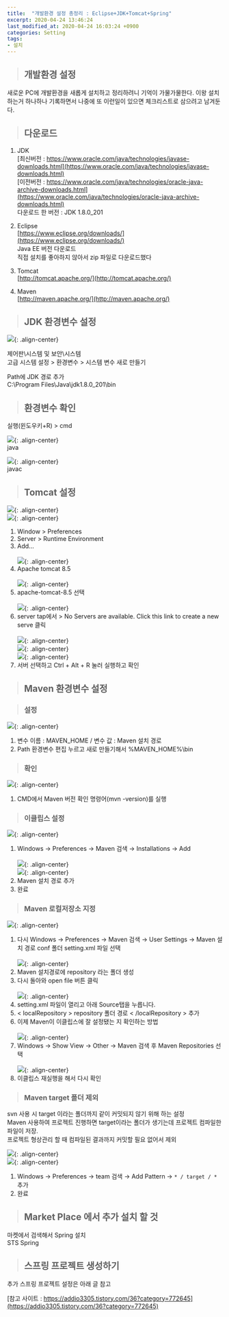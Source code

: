 ```yaml
---
title:  "개발환경 설정 총정리 : Eclipse+JDK+Tomcat+Spring"
excerpt: 2020-04-24 13:46:24
last_modified_at: 2020-04-24 16:03:24 +0900
categories: Setting
tags:
- 설치
---
```


>## 개발환경 설정

새로운 PC에 개발환경을 새롭게 설치하고 정리하려니 기억이 가물가물한다.
이왕 설치하는거 하나하나 기록하면서 나중에 또 이런일이 있으면 체크리스트로 삼으려고 남겨둔다.


>## 다운로드

1. JDK  
  [최신버전 : https://www.oracle.com/java/technologies/javase-downloads.html](https://www.oracle.com/java/technologies/javase-downloads.html)  
  [이전버전 : https://www.oracle.com/java/technologies/oracle-java-archive-downloads.html](https://www.oracle.com/java/technologies/oracle-java-archive-downloads.html)  
  다운로드 한 버전 : JDK 1.8.0_201  

1. Eclipse  
  [https://www.eclipse.org/downloads/](https://www.eclipse.org/downloads/)  
  Java EE 버전 다운로드  
  직접 설치를 좋아하지 않아서 zip 파일로 다운로드했다  

1. Tomcat  
  [http://tomcat.apache.org/](http://tomcat.apache.org/)  

1. Maven  
  [http://maven.apache.org/](http://maven.apache.org/)  


>## JDK 환경변수 설정

![](/assets/images/set/set_12.JPG){: .align-center}

  제어판\시스템 및 보안\시스템  
  고급 시스템 설정 > 환경변수 > 시스템 변수 새로 만들기

  Path에 JDK 경로 추가  
  C:\Program Files\Java\jdk1.8.0_201\bin  


>## 환경변수 확인  

  실행(윈도우키+R) > cmd  

![](/assets/images/set/set_02.JPG){: .align-center}  
  java  

![](/assets/images/set/set_03.JPG){: .align-center}  
  javac  


>## Tomcat 설정  

![](/assets/images/set/set_04.JPG){: .align-center}  
![](/assets/images/set/set_05.JPG){: .align-center}  
1. Window > Preferences  
1. Server > Runtime Environment  
1. Add...<br><br>
![](/assets/images/set/set_06.JPG){: .align-center}  
1. Apache tomcat 8.5<br><br>
![](/assets/images/set/set_07.JPG){: .align-center}  
1. apache-tomcat-8.5 선택<br><br>
![](/assets/images/set/set_08.JPG){: .align-center}  
1. server tap에서 > No Servers are available. Click this link to create a new serve 클릭<br><br>
![](/assets/images/set/set_09.JPG){: .align-center}  
![](/assets/images/set/set_10.JPG){: .align-center}  
![](/assets/images/set/set_11.JPG){: .align-center}  
1. 서버 선택하고 Ctrl + Alt + R 눌러 실행하고 확인  


>## Maven 환경변수 설정  

>### 설정  

![](/assets/images/set/set_13.JPG){: .align-center}  
1. 변수 이름 : MAVEN_HOME / 변수 값 : Maven 설치 경로  
1. Path 환경변수 편집 누르고 새로 만들기해서 %MAVEN_HOME%\bin  

>### 확인  

![](/assets/images/set/set_14.JPG){: .align-center}  
1. CMD에서 Maven 버전 확인 명령어(mvn -version)를 실행  

>### 이클립스 설정  

![](/assets/images/set/set_15.JPG){: .align-center}  
1. Windows → Preferences → Maven 검색 → Installations → Add<br><br>
![](/assets/images/set/set_16.JPG){: .align-center}  
![](/assets/images/set/set_17.JPG){: .align-center}  
1. Maven 설치 경로 추가  
1. 완료  


>### Maven 로컬저장소 지정  

![](/assets/images/set/set_18.JPG){: .align-center}  
1. 다시 Windows → Preferences → Maven 검색 → User Settings → Maven 설치 경로 conf 폴더 setting.xml 파일 선택<br><br>
![](/assets/images/set/set_19.JPG){: .align-center}     
1. Maven 설치경로에 repository 라는 폴더 생성  
1. 다시 돌아와 open file 버튼 클릭  <br><br>
![](/assets/images/set/set_20.JPG){: .align-center}     
1. setting.xml 파일이 열리고 아래 Source탭을 누릅니다.  
1. < localRepository > repository 폴더 경로 < /localRepository > 추가  
1. 이제 Maven이 이클립스에 잘 설정됐는 지 확인하는 방법<br><br>
![](/assets/images/set/set_21.JPG){: .align-center}     
1. Windows → Show View → Other → Maven 검색 후 Maven Repositories 선택<br><br>
![](/assets/images/set/set_22.JPG){: .align-center}      
1. 이클립스 재실행을 해서 다시 확인    


>### Maven target 폴더 제외  

svn 사용 시 target 이라는 폴더까지 같이 커밋되지 않기 위해 하는 설정  
Maven 사용하여 프로젝트 진행하면 target이라는 폴더가 생기는데 프로젝트 컴파일한 파일이 저장.  
프로젝트 형상관리 할 때 컴파일된 결과까지 커밋할 필요 없어서 제외  


![](/assets/images/set/set_23.JPG){: .align-center}  
![](/assets/images/set/set_24.JPG){: .align-center}  
1. Windows → Preferences → team 검색 → Add Pattern → `* / target / *` 추가  
2. 완료  


>## Market Place 에서 추가 설치 할 것  

마켓에서 검색해서 Spring 설치  
STS Spring  


>## 스프링 프로젝트 생성하기  

추가 스프링 프로젝트 설정은 아래 글 참고  

[참고 사이트 : https://addio3305.tistory.com/36?category=772645](https://addio3305.tistory.com/36?category=772645)
